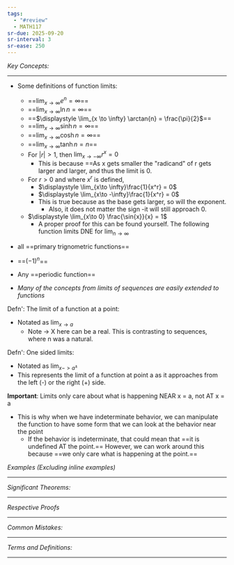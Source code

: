 ```yaml
---
tags:
  - "#review"
  - MATH117
sr-due: 2025-09-20
sr-interval: 3
sr-ease: 250
---
```

*Key Concepts:*
___
- Some definitions of function limits:
	- ==$\displaystyle \lim_{x \to \infty} e^n = \infty$==
	- ==$\displaystyle \lim_{x \to \infty} \ln{n} = \infty$==
	- ==$\displaystyle \lim_{x \to \infty} \arctan{n} = \frac{\pi}{2}$==
	- ==$\displaystyle \lim_{x \to \infty} \sinh{n} = \infty$==
	- ==$\displaystyle \lim_{x \to \infty} \cosh{n} = \infty$==
	- ==$\displaystyle \lim_{x \to \infty} \tanh{n} = n$==
	- For $|r| > 1$, then $\displaystyle \lim_{x \to -\infty}r^x = 0$
		- This is because ==As x gets smaller the "radicand" of r gets larger and larger, and thus the limit is 0.
	- For $r > 0$ and where $x^r$ is defined,
		- $\displaystyle \lim_{x\to \infty}\frac{1}{x^r} = 0$
		- $\displaystyle \lim_{x\to -\infty}\frac{1}{x^r} = 0$
		- This is true because as the base gets larger, so will the exponent. 
			- Also, it does not matter the sign -it will still approach 0.
	- $\displaystyle \lim_{x\to 0} \frac{\sin{x}}{x} = 1$
		- A proper proof for this can be found yourself.
The following function limits DNE for $\displaystyle \lim_{n\to \infty}$
- all ==primary trignometric functions==
- ==$(-1)^n$==
- Any ==periodic function==

- *Many of the concepts from limits of sequences are easily extended to functions*

Defn': The limit of a function at a point: 
- Notated as $\displaystyle \lim_{x\to a}$ 
	- Note -> X here can be a real. This is contrasting to sequences, where n was a natural. 

Defn': One sided limits:
- Notated as $\displaystyle \lim_{x->a^{\pm}}$
- This represents the limit of a function at point a as it approaches from the left (-) or the right (+) side.

**Important**: Limits only care about what is happening NEAR x = a, not AT x = a
- This is why when we have indeterminate behavior, we can manipulate the function to have some form that we can look at the behavior near the point 
	- If the behavior is indeterminate, that could mean that ==it is undefined AT the point.== However, we can work around this because ==we only care what is happening at the point.==
	
*Examples (Excluding inline examples)* 
___

*Significant Theorems:*
___

*Respective Proofs*
___

*Common Mistakes:*
___

*Terms and Definitions:*
___

